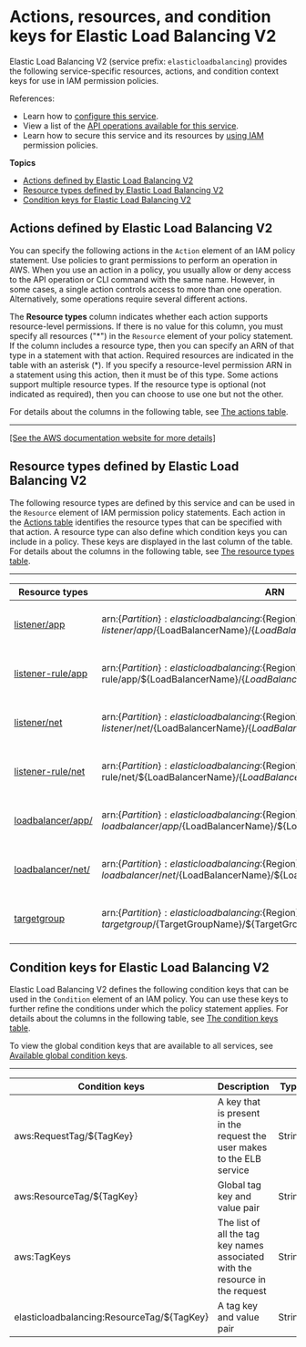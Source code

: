 # Actions, resources, and condition keys for Elastic Load Balancing V2<a name="list_elasticloadbalancingv2"></a>

Elastic Load Balancing V2 \(service prefix: `elasticloadbalancing`\) provides the following service\-specific resources, actions, and condition context keys for use in IAM permission policies\.

References:
+ Learn how to [configure this service](https://docs.aws.amazon.com/elasticloadbalancing/latest/userguide/)\.
+ View a list of the [API operations available for this service](https://docs.aws.amazon.com/elasticloadbalancing/latest/APIReference/)\.
+ Learn how to secure this service and its resources by [using IAM](https://docs.aws.amazon.com/elasticloadbalancing/latest/userguide/load-balancer-authentication-access-control.html) permission policies\.

**Topics**
+ [Actions defined by Elastic Load Balancing V2](#elasticloadbalancingv2-actions-as-permissions)
+ [Resource types defined by Elastic Load Balancing V2](#elasticloadbalancingv2-resources-for-iam-policies)
+ [Condition keys for Elastic Load Balancing V2](#elasticloadbalancingv2-policy-keys)

## Actions defined by Elastic Load Balancing V2<a name="elasticloadbalancingv2-actions-as-permissions"></a>

You can specify the following actions in the `Action` element of an IAM policy statement\. Use policies to grant permissions to perform an operation in AWS\. When you use an action in a policy, you usually allow or deny access to the API operation or CLI command with the same name\. However, in some cases, a single action controls access to more than one operation\. Alternatively, some operations require several different actions\.

The **Resource types** column indicates whether each action supports resource\-level permissions\. If there is no value for this column, you must specify all resources \("\*"\) in the `Resource` element of your policy statement\. If the column includes a resource type, then you can specify an ARN of that type in a statement with that action\. Required resources are indicated in the table with an asterisk \(\*\)\. If you specify a resource\-level permission ARN in a statement using this action, then it must be of this type\. Some actions support multiple resource types\. If the resource type is optional \(not indicated as required\), then you can choose to use one but not the other\.

For details about the columns in the following table, see [The actions table](reference_policies_actions-resources-contextkeys.md#actions_table)\.


****  
[\[See the AWS documentation website for more details\]](http://docs.aws.amazon.com/IAM/latest/UserGuide/list_elasticloadbalancingv2.html)

## Resource types defined by Elastic Load Balancing V2<a name="elasticloadbalancingv2-resources-for-iam-policies"></a>

The following resource types are defined by this service and can be used in the `Resource` element of IAM permission policy statements\. Each action in the [Actions table](#elasticloadbalancingv2-actions-as-permissions) identifies the resource types that can be specified with that action\. A resource type can also define which condition keys you can include in a policy\. These keys are displayed in the last column of the table\. For details about the columns in the following table, see [The resource types table](reference_policies_actions-resources-contextkeys.md#resources_table)\.


****  

| Resource types | ARN | Condition keys | 
| --- | --- | --- | 
|   [ listener/app ](https://docs.aws.amazon.com/elasticloadbalancing/latest/application/load-balancer-listeners.html)  |  arn:$\{Partition\}:elasticloadbalancing:$\{Region\}:$\{Account\}:listener/app/$\{LoadBalancerName\}/$\{LoadBalancerId\}/$\{ListenerId\}  |   [ aws:ResourceTag/$\{TagKey\} ](#elasticloadbalancingv2-aws_ResourceTag___TagKey_)   [ elasticloadbalancing:ResourceTag/$\{TagKey\} ](#elasticloadbalancingv2-elasticloadbalancing_ResourceTag___TagKey_)   | 
|   [ listener\-rule/app ](https://docs.aws.amazon.com/elasticloadbalancing/latest/application/listener-update-rules.html)  |  arn:$\{Partition\}:elasticloadbalancing:$\{Region\}:$\{Account\}:listener\-rule/app/$\{LoadBalancerName\}/$\{LoadBalancerId\}/$\{ListenerId\}/$\{ListenerRuleId\}  |   [ aws:ResourceTag/$\{TagKey\} ](#elasticloadbalancingv2-aws_ResourceTag___TagKey_)   [ elasticloadbalancing:ResourceTag/$\{TagKey\} ](#elasticloadbalancingv2-elasticloadbalancing_ResourceTag___TagKey_)   | 
|   [ listener/net ](https://docs.aws.amazon.com/elasticloadbalancing/latest/application/load-balancer-listeners.html)  |  arn:$\{Partition\}:elasticloadbalancing:$\{Region\}:$\{Account\}:listener/net/$\{LoadBalancerName\}/$\{LoadBalancerId\}/$\{ListenerId\}  |   [ aws:ResourceTag/$\{TagKey\} ](#elasticloadbalancingv2-aws_ResourceTag___TagKey_)   [ elasticloadbalancing:ResourceTag/$\{TagKey\} ](#elasticloadbalancingv2-elasticloadbalancing_ResourceTag___TagKey_)   | 
|   [ listener\-rule/net ](https://docs.aws.amazon.com/elasticloadbalancing/latest/application/listener-update-rules.html)  |  arn:$\{Partition\}:elasticloadbalancing:$\{Region\}:$\{Account\}:listener\-rule/net/$\{LoadBalancerName\}/$\{LoadBalancerId\}/$\{ListenerId\}/$\{ListenerRuleId\}  |   [ aws:ResourceTag/$\{TagKey\} ](#elasticloadbalancingv2-aws_ResourceTag___TagKey_)   [ elasticloadbalancing:ResourceTag/$\{TagKey\} ](#elasticloadbalancingv2-elasticloadbalancing_ResourceTag___TagKey_)   | 
|   [ loadbalancer/app/ ](https://docs.aws.amazon.com/elasticloadbalancing/latest/application/introduction.html#application-load-balancer-overview)  |  arn:$\{Partition\}:elasticloadbalancing:$\{Region\}:$\{Account\}:loadbalancer/app/$\{LoadBalancerName\}/$\{LoadBalancerId\}  |   [ aws:ResourceTag/$\{TagKey\} ](#elasticloadbalancingv2-aws_ResourceTag___TagKey_)   [ elasticloadbalancing:ResourceTag/$\{TagKey\} ](#elasticloadbalancingv2-elasticloadbalancing_ResourceTag___TagKey_)   | 
|   [ loadbalancer/net/ ](https://docs.aws.amazon.com/elasticloadbalancing/latest/network/introduction.html#network-load-balancer-overview)  |  arn:$\{Partition\}:elasticloadbalancing:$\{Region\}:$\{Account\}:loadbalancer/net/$\{LoadBalancerName\}/$\{LoadBalancerId\}  |   [ aws:ResourceTag/$\{TagKey\} ](#elasticloadbalancingv2-aws_ResourceTag___TagKey_)   [ elasticloadbalancing:ResourceTag/$\{TagKey\} ](#elasticloadbalancingv2-elasticloadbalancing_ResourceTag___TagKey_)   | 
|   [ targetgroup ](https://docs.aws.amazon.com/elasticloadbalancing/latest/application/load-balancer-target-groups.html)  |  arn:$\{Partition\}:elasticloadbalancing:$\{Region\}:$\{Account\}:targetgroup/$\{TargetGroupName\}/$\{TargetGroupId\}  |   [ aws:ResourceTag/$\{TagKey\} ](#elasticloadbalancingv2-aws_ResourceTag___TagKey_)   [ elasticloadbalancing:ResourceTag/$\{TagKey\} ](#elasticloadbalancingv2-elasticloadbalancing_ResourceTag___TagKey_)   | 

## Condition keys for Elastic Load Balancing V2<a name="elasticloadbalancingv2-policy-keys"></a>

Elastic Load Balancing V2 defines the following condition keys that can be used in the `Condition` element of an IAM policy\. You can use these keys to further refine the conditions under which the policy statement applies\. For details about the columns in the following table, see [The condition keys table](reference_policies_actions-resources-contextkeys.md#context_keys_table)\.

To view the global condition keys that are available to all services, see [Available global condition keys](reference_policies_condition-keys.html#AvailableKeys)\.


****  

| Condition keys | Description | Type | 
| --- | --- | --- | 
|   aws:RequestTag/$\{TagKey\}  | A key that is present in the request the user makes to the ELB service | String | 
|   aws:ResourceTag/$\{TagKey\}  | Global tag key and value pair | String | 
|   aws:TagKeys  | The list of all the tag key names associated with the resource in the request | String | 
|   elasticloadbalancing:ResourceTag/$\{TagKey\}  | A tag key and value pair | String | 